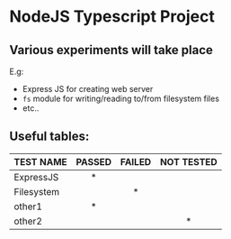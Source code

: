 # NodeJS Typescript Project

## Various experiments will take place

E.g:
- Express JS for creating web server
- `fs` module for writing/reading to/from filesystem files
- etc..

## Useful tables:

| TEST NAME  | PASSED | FAILED | NOT TESTED |
| ---------- | :----: | :----: | :--------: |
| ExpressJS  |   *    |        |            |
| Filesystem |        |   *    |            |
| other1     |   *    |        |            |
| other2     |        |        |     *      |
